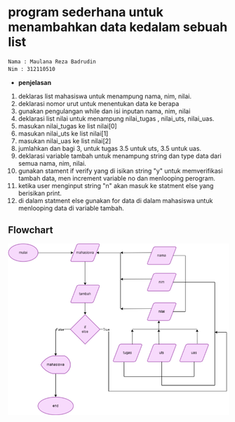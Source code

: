 # **program sederhana untuk menambahkan data kedalam sebuah list**

```sh
Nama : Maulana Reza Badrudin
Nim : 312110510
```

- **penjelasan**
  <br>

1. deklaras list mahasiswa untuk menampung nama, nim, nilai.
2. deklarasi nomor urut untuk menentukan data ke berapa
3. gunakan pengulangan while dan isi inputan nama, nim, nilai
4. deklarasi list nilai untuk menampung nilai_tugas , nilai_uts, nilai_uas.
5. masukan nilai_tugas ke list nilai[0]
6. masukan nilai_uts ke list nilai[1]
7. masukan nilai_uas ke list nilai[2]
8. jumlahkan dan bagi 3, untuk tugas 3.5 untuk uts, 3.5 untuk uas.
9. deklarasi variable tambah untuk menampung string dan type data dari semua nama, nim, nilai.
10. gunakan stament if verify yang di isikan string "y" untuk memverifikasi tambah data, men increment variable no dan menlooping perogram.
11. ketika user menginput string "n" akan masuk ke statment else yang berisikan print.
12. di dalam statment else gunakan for data di dalam mahasiswa untuk menlooping data di variable tambah.

## **Flowchart**

![eza](png/1.png)
